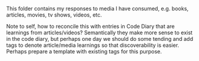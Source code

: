 This folder contains my responses to media I have consumed, e.g. books, articles, movies, tv shows, videos, etc.

Note to self, how to reconcile this with entries in Code Diary that are learnings from articles/videos? Semantically they make more sense to exist in the code diary, but perhaps one day we should do some tending and add tags to denote article/media learnings so that discoverability is easier. Perhaps prepare a template with existing tags for this purpose.